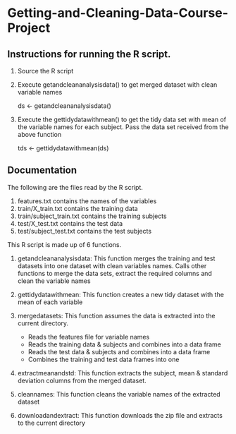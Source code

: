 # Getting-and-Cleaning-Data-Course-Project

## Instructions for running the R script.

1) Source the R script
2) Execute getandcleananalysisdata() to get merged dataset with clean variable names

   ds <- getandcleananalysisdata()
   
3) Execute the gettidydatawithmean() to get the tidy data set with mean of the variable names for each subject. Pass the data set received from the above function

   tds <- gettidydatawithmean(ds)
   
## Documentation

The following are the files read by the R script.

1. features.txt contains the names of the variables
2. train/X_train.txt contains the training data
3. train/subject_train.txt contains the training subjects
4. test/X_test.txt contains the test data
5. test/subject_test.txt contains the test subjects

This R script is made up of 6 functions.

1. getandcleananalysisdata: This function merges the training and test datasets 
into one dataset with clean variables names. Calls other functions to merge the
data sets, extract the required columns and clean the variable names

2. gettidydatawithmean: This function creates a new tidy dataset with the mean
of each variable

3. mergedatasets: This function assumes the data is extracted into the current 
directory.
    * Reads the features file for variable names
    * Reads the training data & subjects and combines into a data frame
    * Reads the test data & subjects and combines into a data frame
    * Combines the training and test data frames into one
    
4. extractmeanandstd: This function extracts the subject, mean & standard deviation columns 
from the merged dataset.

5. cleannames: This function cleans the variable names of the extracted dataset

6. downloadandextract: This function downloads the zip file and extracts to the current directory
